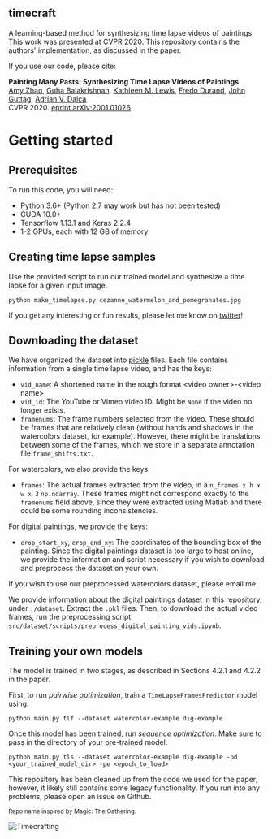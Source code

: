 ## timecraft
A learning-based method for synthesizing time lapse videos of paintings. This work was presented at CVPR 2020. This repository contains the authors' implementation, as discussed in the paper. 

If you use our code, please cite:

**Painting Many Pasts: Synthesizing Time Lapse Videos of Paintings**  
[Amy Zhao](https://people.csail.mit.edu/xamyzhao), [Guha Balakrishnan](https://people.csail.mit.edu/balakg/), [Kathleen M. Lewis](https://katiemlewis.github.io/), [Fredo Durand](https://people.csail.mit.edu/fredo), [John Guttag](https://people.csail.mit.edu/guttag), [Adrian V. Dalca](adalca.mit.edu)  
CVPR 2020. [eprint arXiv:2001.01026](https://arxiv.org/abs/2001.01026)

# Getting started
## Prerequisites
To run this code, you will need:
* Python 3.6+ (Python 2.7 may work but has not been tested)
* CUDA 10.0+
* Tensorflow 1.13.1 and Keras 2.2.4
* 1-2 GPUs, each with 12 GB of memory

## Creating time lapse samples
Use the provided script to run our trained model and synthesize a time lapse for a given input image.
```
python make_timelapse.py cezanne_watermelon_and_pomegranates.jpg
```
If you get any interesting or fun results, please let me know on [twitter](https://twitter.com/AmyZhaoMIT)!

## Downloading the dataset
We have organized the dataset into [pickle](https://docs.python.org/3/library/pickle.html) files. 
Each file contains information from a single time lapse video, and has the keys:
* `vid_name`: A shortened name in the rough format \<video owner>-\<video name>  
* `vid_id`: The YouTube or Vimeo video ID. Might be `None` if the video no longer exists. 
* `framenums`: The frame numbers selected from the video. These should be frames that are relatively clean (without 
hands and shadows in the watercolors dataset, for example). However, there might be translations between some of the frames, 
which we store in a separate annotation file `frame_shifts.txt`.

For watercolors, we also provide the keys:
* `frames`: The actual frames extracted from the video, in a `n_frames x h x w x 3` `np.ndarray`. These frames might
not correspond exactly to the `framenums` field above, since they were extracted using Matlab and there could be some 
rounding inconsistencies.

For digital paintings, we provide the keys: 
* `crop_start_xy`, `crop_end_xy`: The coordinates of the bounding box of the painting. Since the digital paintings dataset
is too large to host online, we provide the information and script necessary if you wish to download and preprocess
the dataset on your own.


If you wish to use our preprocessed watercolors dataset, please email me.

We provide information about the digital paintings dataset in this repository, under `./dataset`.
Extract the `.pkl` files. Then, to download the actual video frames, run the preprocessing script `src/dataset/scripts/preprocess_digital_painting_vids.ipynb`.

## Training your own models
The model is trained in two stages, as described in Sections 4.2.1 and 4.2.2 in the paper.

First, to run *pairwise optimization*, train a `TimeLapseFramesPredictor` model using:
```
python main.py tlf --dataset watercolor-example dig-example
```

Once this model has been trained, run *sequence optimization*. Make sure
to pass in the directory of your pre-trained model.  
```
python main.py tls --dataset watercolor-example dig-example -pd <your_trained_model_dir> -pe <epoch_to_load>
```

This repository has been cleaned up from the code we used for the paper; however, it likely still contains some legacy functionality. 
If you run into any problems, please open an issue on Github.  


<sub>Repo name inspired by Magic: The Gathering.</sub>

![Timecrafting](https://gatherer.wizards.com/Handlers/Image.ashx?multiverseid=129012&type=card)
